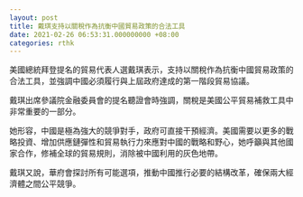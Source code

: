 ```yaml
---
layout: post
title: 戴琪支持以關稅作為抗衡中國貿易政策的合法工具
date: 2021-02-26 06:53:31.000000000 +08:00
categories: rthk
---
```


美國總統拜登提名的貿易代表人選戴琪表示，支持以關稅作為抗衡中國貿易政策的合法工具，並強調中國必須履行與上屆政府達成的第一階段貿易協議。

戴琪出席參議院金融委員會的提名聽證會時強調，關稅是美國公平貿易補救工具中非常重要的一部分。

她形容，中國是極為強大的競爭對手，政府可直接干預經濟。美國需要以更多的戰略投資、增加供應鏈彈性和貿易執行力來應對中國的戰略和野心，她呼籲與其他國家合作，修補全球的貿易規則，消除被中國利用的灰色地帶。

戴琪又說，華府會探討所有可能選項，推動中國推行必要的結構改革，確保兩大經濟體之間公平競爭。
